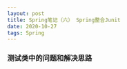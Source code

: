 ```yaml
---
layout: post
title: Spring笔记（六） Spring整合Junit
date: 2020-10-27
tags: Spring
---
```


### 测试类中的问题和解决思路 

